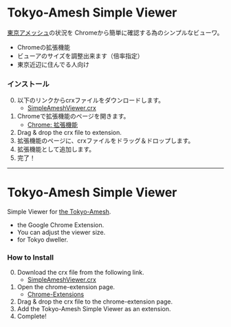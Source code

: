 Tokyo-Amesh Simple Viewer
=========================
[東京アメッシュ](http://tokyo-ame.jwa.or.jp/)の状況を
Chromeから簡単に確認する為のシンプルなビューワ。

- Chromeの拡張機能
- ビューアのサイズを調整出来ます（倍率指定）
- 東京近辺に住んでる人向け


### インストール
0. 以下のリンクからcrxファイルをダウンロードします。
    - [SimpleAmeshViewer.crx](https://github.com/mitsu-ksgr/SimpleAmeshViewer/blob/master/SimpleAmeshViewer.crx?raw=true)
0. Chromeで拡張機能のページを開きます。
    - [Chrome: 拡張機能](chrome://extensions/)
0. Drag & drop the crx file to extension.
0. 拡張機能のページに、crxファイルをドラッグ＆ドロップします。
0. 拡張機能として追加します。
0. 完了！



--------------------------------------------------------------------------------
Tokyo-Amesh Simple Viewer
=========================
Simple Viewer for [the Tokyo-Amesh](http://tokyo-ame.jwa.or.jp/).

- the Google Chrome Extension.
- You can adjust the viewer size.
- for Tokyo dweller.


### How to Install
0. Download the crx file from the following link.
    - [SimpleAmeshViewer.crx](https://github.com/mitsu-ksgr/SimpleAmeshViewer/blob/master/SimpleAmeshViewer.crx?raw=true)
0. Open the chrome-extension page.
    - [Chrome-Extensions](chrome://extensions/)
0. Drag & drop the crx file to the chrome-extension page.
0. Add the Tokyo-Amesh Simple Viewer as an extension.
0. Complete!


